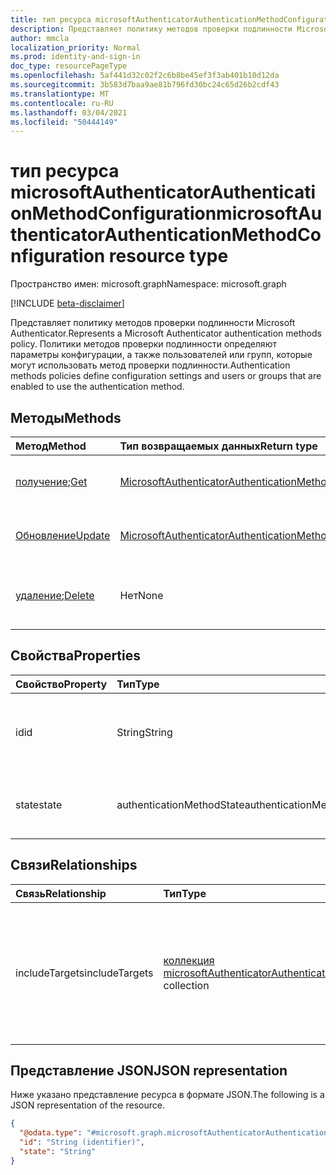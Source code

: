 ```yaml
---
title: тип ресурса microsoftAuthenticatorAuthenticationMethodConfiguration
description: Представляет политику методов проверки подлинности Microsoft Authenticator.
author: mmcla
localization_priority: Normal
ms.prod: identity-and-sign-in
doc_type: resourcePageType
ms.openlocfilehash: 5af441d32c02f2c6b8be45ef3f3ab401b10d12da
ms.sourcegitcommit: 3b583d7baa9ae81b796fd30bc24c65d26b2cdf43
ms.translationtype: MT
ms.contentlocale: ru-RU
ms.lasthandoff: 03/04/2021
ms.locfileid: "50444149"
---
```

# <a name="microsoftauthenticatorauthenticationmethodconfiguration-resource-type"></a><span data-ttu-id="85cd5-103">тип ресурса microsoftAuthenticatorAuthenticationMethodConfiguration</span><span class="sxs-lookup"><span data-stu-id="85cd5-103">microsoftAuthenticatorAuthenticationMethodConfiguration resource type</span></span>
<span data-ttu-id="85cd5-104">Пространство имен: microsoft.graph</span><span class="sxs-lookup"><span data-stu-id="85cd5-104">Namespace: microsoft.graph</span></span>

[!INCLUDE [beta-disclaimer](../../includes/beta-disclaimer.md)]

<span data-ttu-id="85cd5-105">Представляет политику методов проверки подлинности Microsoft Authenticator.</span><span class="sxs-lookup"><span data-stu-id="85cd5-105">Represents a Microsoft Authenticator authentication methods policy.</span></span> <span data-ttu-id="85cd5-106">Политики методов проверки подлинности определяют параметры конфигурации, а также пользователей или групп, которые могут использовать метод проверки подлинности.</span><span class="sxs-lookup"><span data-stu-id="85cd5-106">Authentication methods policies define configuration settings and users or groups that are enabled to use the authentication method.</span></span>

## <a name="methods"></a><span data-ttu-id="85cd5-107">Методы</span><span class="sxs-lookup"><span data-stu-id="85cd5-107">Methods</span></span>
|<span data-ttu-id="85cd5-108">Метод</span><span class="sxs-lookup"><span data-stu-id="85cd5-108">Method</span></span>|<span data-ttu-id="85cd5-109">Тип возвращаемых данных</span><span class="sxs-lookup"><span data-stu-id="85cd5-109">Return type</span></span>|<span data-ttu-id="85cd5-110">Описание</span><span class="sxs-lookup"><span data-stu-id="85cd5-110">Description</span></span>|
|:---|:---|:---|
|<span data-ttu-id="85cd5-111">[получение](../api/microsoftauthenticatorauthenticationmethodconfiguration-get.md);</span><span class="sxs-lookup"><span data-stu-id="85cd5-111">[Get](../api/microsoftauthenticatorauthenticationmethodconfiguration-get.md)</span></span>|[<span data-ttu-id="85cd5-112">MicrosoftAuthenticatorAuthenticationMethodConfiguration</span><span class="sxs-lookup"><span data-stu-id="85cd5-112">microsoftAuthenticatorAuthenticationMethodConfiguration</span></span>](../resources/microsoftauthenticatorauthenticationmethodconfiguration.md)|<span data-ttu-id="85cd5-113">Ознакомьтесь с свойствами и отношениями объекта MicrosoftAuthenticatorAuthenticationMethodConfiguration.</span><span class="sxs-lookup"><span data-stu-id="85cd5-113">Read the properties and relationships of a microsoftAuthenticatorAuthenticationMethodConfiguration object.</span></span>|
|[<span data-ttu-id="85cd5-114">Обновление</span><span class="sxs-lookup"><span data-stu-id="85cd5-114">Update</span></span>](../api/microsoftauthenticatorauthenticationmethodconfiguration-update.md)|[<span data-ttu-id="85cd5-115">MicrosoftAuthenticatorAuthenticationMethodConfiguration</span><span class="sxs-lookup"><span data-stu-id="85cd5-115">microsoftAuthenticatorAuthenticationMethodConfiguration</span></span>](../resources/microsoftauthenticatorauthenticationmethodconfiguration.md)|<span data-ttu-id="85cd5-116">Обновление свойств объекта MicrosoftAuthenticatorAuthenticationMethodConfiguration.</span><span class="sxs-lookup"><span data-stu-id="85cd5-116">Update the properties of a microsoftAuthenticatorAuthenticationMethodConfiguration object.</span></span>|
|<span data-ttu-id="85cd5-117">[удаление](../api/microsoftauthenticatorauthenticationmethodconfiguration-delete.md);</span><span class="sxs-lookup"><span data-stu-id="85cd5-117">[Delete](../api/microsoftauthenticatorauthenticationmethodconfiguration-delete.md)</span></span>|<span data-ttu-id="85cd5-118">Нет</span><span class="sxs-lookup"><span data-stu-id="85cd5-118">None</span></span>|<span data-ttu-id="85cd5-119">Возвращает объект MicrosoftAuthenticatorAuthenticationMethodConfiguration к конфигурации по умолчанию.</span><span class="sxs-lookup"><span data-stu-id="85cd5-119">Reverts the microsoftAuthenticatorAuthenticationMethodConfiguration object to its default configuration.</span></span>|

## <a name="properties"></a><span data-ttu-id="85cd5-120">Свойства</span><span class="sxs-lookup"><span data-stu-id="85cd5-120">Properties</span></span>
|<span data-ttu-id="85cd5-121">Свойство</span><span class="sxs-lookup"><span data-stu-id="85cd5-121">Property</span></span>|<span data-ttu-id="85cd5-122">Тип</span><span class="sxs-lookup"><span data-stu-id="85cd5-122">Type</span></span>|<span data-ttu-id="85cd5-123">Описание</span><span class="sxs-lookup"><span data-stu-id="85cd5-123">Description</span></span>|
|:---|:---|:---|
|<span data-ttu-id="85cd5-124">id</span><span class="sxs-lookup"><span data-stu-id="85cd5-124">id</span></span>|<span data-ttu-id="85cd5-125">String</span><span class="sxs-lookup"><span data-stu-id="85cd5-125">String</span></span>|<span data-ttu-id="85cd5-126">Идентификатор политики метода проверки подлинности.</span><span class="sxs-lookup"><span data-stu-id="85cd5-126">The authentication method policy identifier.</span></span>|
|<span data-ttu-id="85cd5-127">state</span><span class="sxs-lookup"><span data-stu-id="85cd5-127">state</span></span>|<span data-ttu-id="85cd5-128">authenticationMethodState</span><span class="sxs-lookup"><span data-stu-id="85cd5-128">authenticationMethodState</span></span>|<span data-ttu-id="85cd5-129">Возможные значения: `enabled`, `disabled`.</span><span class="sxs-lookup"><span data-stu-id="85cd5-129">Possible values are: `enabled`, `disabled`.</span></span>|

## <a name="relationships"></a><span data-ttu-id="85cd5-130">Связи</span><span class="sxs-lookup"><span data-stu-id="85cd5-130">Relationships</span></span>
|<span data-ttu-id="85cd5-131">Связь</span><span class="sxs-lookup"><span data-stu-id="85cd5-131">Relationship</span></span>|<span data-ttu-id="85cd5-132">Тип</span><span class="sxs-lookup"><span data-stu-id="85cd5-132">Type</span></span>|<span data-ttu-id="85cd5-133">Описание</span><span class="sxs-lookup"><span data-stu-id="85cd5-133">Description</span></span>|
|:---|:---|:---|
|<span data-ttu-id="85cd5-134">includeTargets</span><span class="sxs-lookup"><span data-stu-id="85cd5-134">includeTargets</span></span>|<span data-ttu-id="85cd5-135">[коллекция microsoftAuthenticatorAuthenticationMethodTarget](../resources/microsoftauthenticatorauthenticationmethodtarget.md)</span><span class="sxs-lookup"><span data-stu-id="85cd5-135">[microsoftAuthenticatorAuthenticationMethodTarget](../resources/microsoftauthenticatorauthenticationmethodtarget.md) collection</span></span>|<span data-ttu-id="85cd5-136">Коллекция пользователей или групп, которые могут использовать метод проверки подлинности.</span><span class="sxs-lookup"><span data-stu-id="85cd5-136">A collection of users or groups who are enabled to use the authentication method.</span></span>|

## <a name="json-representation"></a><span data-ttu-id="85cd5-137">Представление JSON</span><span class="sxs-lookup"><span data-stu-id="85cd5-137">JSON representation</span></span>
<span data-ttu-id="85cd5-138">Ниже указано представление ресурса в формате JSON.</span><span class="sxs-lookup"><span data-stu-id="85cd5-138">The following is a JSON representation of the resource.</span></span>
<!-- {
  "blockType": "resource",
  "keyProperty": "id",
  "@odata.type": "microsoft.graph.microsoftAuthenticatorAuthenticationMethodConfiguration",
  "baseType": "microsoft.graph.authenticationMethodConfiguration",
  "openType": false
}
-->
``` json
{
  "@odata.type": "#microsoft.graph.microsoftAuthenticatorAuthenticationMethodConfiguration",
  "id": "String (identifier)",
  "state": "String"
}
```

